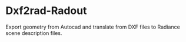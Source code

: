 # Dxf2rad-Radout
Export geometry from Autocad and translate from DXF files to Radiance scene description files.
